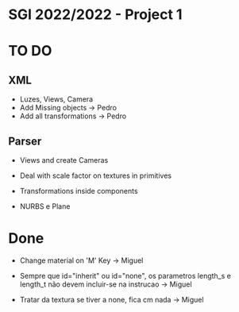 # SGI 2022/2022 - Project 1

# TO DO

## XML

* Luzes, Views, Camera
* Add Missing objects -> Pedro
* Add all transformations -> Pedro

## Parser

* Views and create Cameras

* Deal with scale factor on textures in primitives

* Transformations inside components

* NURBS e Plane


# Done 

* Change material on 'M' Key -> Miguel

* Sempre que id="inherit" ou id="none", os parametros length_s e length_t não devem incluir-se na instrucao -> Miguel

* Tratar da textura se tiver a none, fica cm nada -> Miguel
